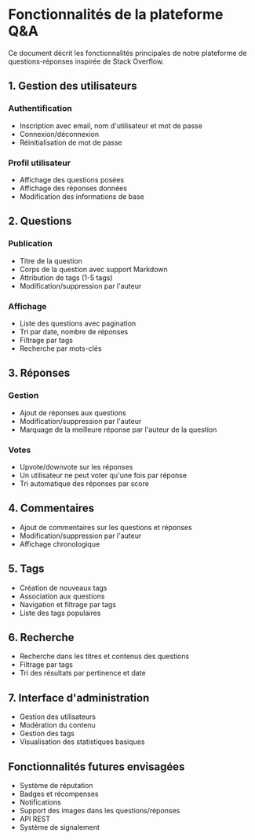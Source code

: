 # Fonctionnalités de la plateforme Q&A

Ce document décrit les fonctionnalités principales de notre plateforme de questions-réponses inspirée de Stack Overflow.

## 1. Gestion des utilisateurs

### Authentification
- Inscription avec email, nom d'utilisateur et mot de passe
- Connexion/déconnexion
- Réinitialisation de mot de passe

### Profil utilisateur
- Affichage des questions posées
- Affichage des réponses données
- Modification des informations de base

## 2. Questions

### Publication
- Titre de la question
- Corps de la question avec support Markdown
- Attribution de tags (1-5 tags)
- Modification/suppression par l'auteur

### Affichage
- Liste des questions avec pagination
- Tri par date, nombre de réponses
- Filtrage par tags
- Recherche par mots-clés

## 3. Réponses

### Gestion
- Ajout de réponses aux questions
- Modification/suppression par l'auteur
- Marquage de la meilleure réponse par l'auteur de la question

### Votes
- Upvote/downvote sur les réponses
- Un utilisateur ne peut voter qu'une fois par réponse
- Tri automatique des réponses par score

## 4. Commentaires

- Ajout de commentaires sur les questions et réponses
- Modification/suppression par l'auteur
- Affichage chronologique

## 5. Tags

- Création de nouveaux tags
- Association aux questions
- Navigation et filtrage par tags
- Liste des tags populaires

## 6. Recherche

- Recherche dans les titres et contenus des questions
- Filtrage par tags
- Tri des résultats par pertinence et date

## 7. Interface d'administration

- Gestion des utilisateurs
- Modération du contenu
- Gestion des tags
- Visualisation des statistiques basiques

## Fonctionnalités futures envisagées

- Système de réputation
- Badges et récompenses
- Notifications
- Support des images dans les questions/réponses
- API REST
- Système de signalement 